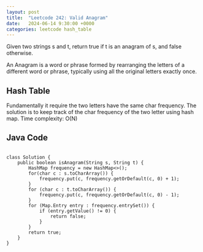```yaml
---
layout: post
title:  "Leetcode 242: Valid Anagram"
date:   2024-06-14 9:30:00 +0000
categories: leetcode hash_table
---
```


Given two strings s and t, return true if t is an anagram of s, and false otherwise.

An Anagram is a word or phrase formed by rearranging the letters of a different word or phrase, typically using all the original letters exactly once.

<h2>Hash Table</h2>
Fundamentally it require the two letters have the same char frequency. The solution is to keep track of 
the char frequency of the two letter using hash map.
Time complexity: O(N)

<h2> Java Code </h2>
<pre>
<code>
class Solution {
    public boolean isAnagram(String s, String t) {
        HashMap<Character, Integer> frequency = new HashMap<>();
        for(char c : s.toCharArray()) {
            frequency.put(c, frequency.getOrDefault(c, 0) + 1);
        }
        for (char c : t.toCharArray()) {
            frequency.put(c, frequency.getOrDefault(c, 0) - 1);
        }
        for (Map.Entry<Character, Integer> entry : frequency.entrySet()) {
            if (entry.getValue() != 0) {
                return false;
            }
        }
        return true;
    }
}
</code>
</pre>
